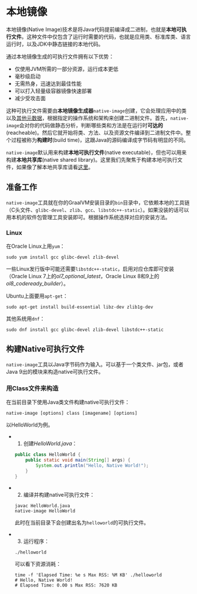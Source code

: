# 本地镜像

本地镜像(Native Image)技术是将Java代码提前编译成二进制，也就是**本地可执行文件**。这种文件中仅包含了运行时需要的代码，也就是应用类、标准库类、语言运行时，以及JDK中静态链接的本地代码。

通过本地镜像生成的可执行文件拥有以下优势：

- 仅使用JVM所需的一部分资源，运行成本更低
- 毫秒级启动
- 无需热身，迅速达到最佳性能
- 可以打入轻量级容器镜像快速部署
- 减少受攻击面

这种可执行文件需要由**本地镜像生成器**`native-image`创建，它会处理应用中的类以及[其他元数据](../可达性元数据/可达性元数据.md)，根据指定的操作系统和架构来创建二进制文件。首先，`native-image`会对你的代码做静态分析，判断哪些类和方法是在运行时**可达的**(reacheable)。然后它就开始将类、方法、以及资源文件编译到二进制文件中。整个过程被称为**构建时**(build time)，这跟Java的源码编译成字节码有明显的不同。

`native-image`默认用来构建**本地可执行文件**(native executable)，但也可以用来构建**本地共享库**(native shared library)。这里我们先聚焦于构建本地可执行文件，如果像了解本地共享库请看[这里](../与本地代码的互操作性/与本地代码的互操作性.md)。

## 准备工作

`native-image`工具就在你的GraalVM安装目录的`bin`目录中，它依赖本地的工具链（C头文件、`glibc-devel`、`zlib`、`gcc`、`libstdc++-static`）。如果没装的话可以用本机的软件包管理工具安装即可。根据操作系统选择对应的安装方法。

### Linux

在Oracle Linux上用`yum`：

```shell
sudo yum install gcc glibc-devel zlib-devel
```

一些Linux发行版中可能还需要`libstdc++-static`，启用对应仓库即可安装（Oracle Linux 7上的*ol7_optional_latest*，Oracle Linux 8和9上的*ol8_codeready_builder*）。

Ubuntu上面要用`apt-get`：

```shell
sudo apt-get install build-essential libz-dev zlib1g-dev
```

其他系统用`dnf`：

```shell
sudo dnf install gcc glibc-devel zlib-devel libstdc++-static
```

## 构建Native可执行文件

`native-image`工具以Java字节码作为输入。可以基于一个类文件、jar包，或者Java 9出的模块来构造native可执行文件。

### 用Class文件来构造

在当前目录下使用Java类文件构建native可执行文件：

```shell
native-image [options] class [imagename] [options]
```

以HelloWorld为例。

- 1. 创建*HelloWorld.java*：

    ```java
    public class HelloWorld {
        public static void main(String[] args) {
            System.out.println("Hello, Native World!");
        }
    }
    ```

- 2. 编译并构建native可执行文件：

    ```shell
    javac HelloWorld.java
    native-image HelloWorld
    ```

    此时在当前目录下会创建出名为`helloworld`的可执行文件。

- 3. 运行程序：

    ```shell
    ./helloworld
    ```

    可以看下资源消耗：

    ```shell
    time -f 'Elapsed Time: %e s Max RSS: %M KB' ./helloworld
    # Hello, Native World!
    # Elapsed Time: 0.00 s Max RSS: 7620 KB
    ```
